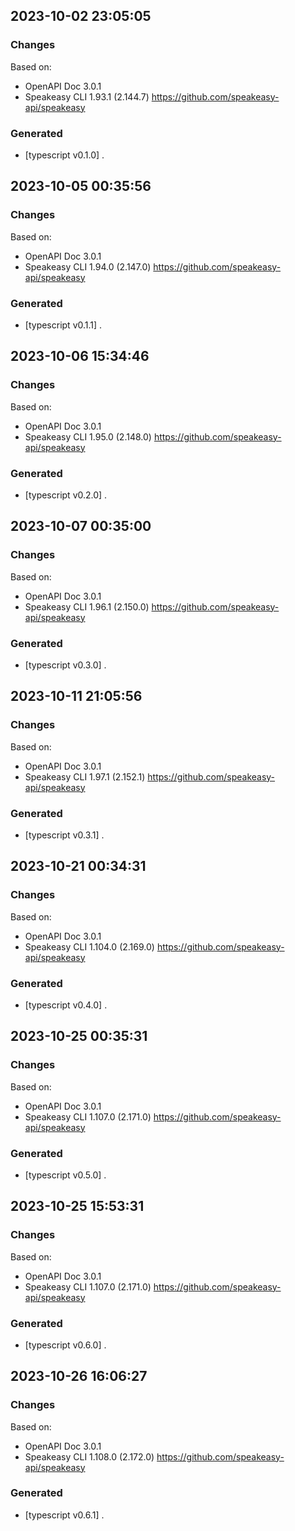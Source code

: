 

## 2023-10-02 23:05:05
### Changes
Based on:
- OpenAPI Doc 3.0.1 
- Speakeasy CLI 1.93.1 (2.144.7) https://github.com/speakeasy-api/speakeasy
### Generated
- [typescript v0.1.0] .

## 2023-10-05 00:35:56
### Changes
Based on:
- OpenAPI Doc 3.0.1 
- Speakeasy CLI 1.94.0 (2.147.0) https://github.com/speakeasy-api/speakeasy
### Generated
- [typescript v0.1.1] .

## 2023-10-06 15:34:46
### Changes
Based on:
- OpenAPI Doc 3.0.1 
- Speakeasy CLI 1.95.0 (2.148.0) https://github.com/speakeasy-api/speakeasy
### Generated
- [typescript v0.2.0] .

## 2023-10-07 00:35:00
### Changes
Based on:
- OpenAPI Doc 3.0.1 
- Speakeasy CLI 1.96.1 (2.150.0) https://github.com/speakeasy-api/speakeasy
### Generated
- [typescript v0.3.0] .

## 2023-10-11 21:05:56
### Changes
Based on:
- OpenAPI Doc 3.0.1 
- Speakeasy CLI 1.97.1 (2.152.1) https://github.com/speakeasy-api/speakeasy
### Generated
- [typescript v0.3.1] .

## 2023-10-21 00:34:31
### Changes
Based on:
- OpenAPI Doc 3.0.1 
- Speakeasy CLI 1.104.0 (2.169.0) https://github.com/speakeasy-api/speakeasy
### Generated
- [typescript v0.4.0] .

## 2023-10-25 00:35:31
### Changes
Based on:
- OpenAPI Doc 3.0.1 
- Speakeasy CLI 1.107.0 (2.171.0) https://github.com/speakeasy-api/speakeasy
### Generated
- [typescript v0.5.0] .

## 2023-10-25 15:53:31
### Changes
Based on:
- OpenAPI Doc 3.0.1 
- Speakeasy CLI 1.107.0 (2.171.0) https://github.com/speakeasy-api/speakeasy
### Generated
- [typescript v0.6.0] .

## 2023-10-26 16:06:27
### Changes
Based on:
- OpenAPI Doc 3.0.1 
- Speakeasy CLI 1.108.0 (2.172.0) https://github.com/speakeasy-api/speakeasy
### Generated
- [typescript v0.6.1] .